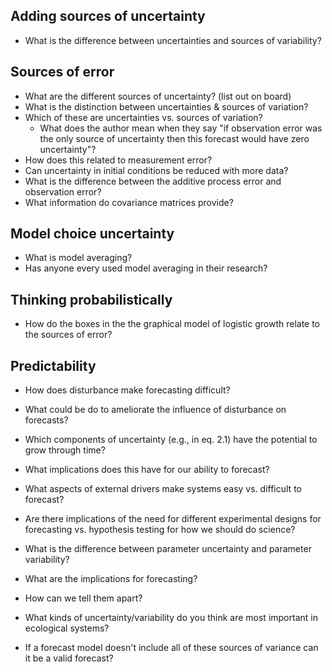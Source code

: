 ## Adding sources of uncertainty

* What is the difference between uncertainties and sources of variability?

## Sources of error

* What are the different sources of uncertainty? (list out on board)
* What is the distinction between uncertainties & sources of variation?
* Which of these are uncertainties vs. sources of variation?
    * What does the author mean when they say "if observation error was the only
      source of uncertainty then this forecast would have zero uncertainty"?
* How does this related to measurement error?
* Can uncertainty in initial conditions be reduced with more data?
* What is the difference between the additive process error and observation
  error?
* What information do covariance matrices provide?

## Model choice uncertainty

* What is model averaging?
* Has anyone every used model averaging in their research?

## Thinking probabilistically

* How do the boxes in the the graphical model of logistic growth relate to the
  sources of error?

## Predictability

* How does disturbance make forecasting difficult?
* What could be do to ameliorate the influence of disturbance on forecasts?

* Which components of uncertainty (e.g., in eq. 2.1) have the potential to grow
  through time?
* What implications does this have for our ability to forecast?
* What aspects of external drivers make systems easy vs. difficult to forecast?
* Are there implications of the need for different experimental designs for
  forecasting vs. hypothesis testing for how we should do science?
  
* What is the difference between parameter uncertainty and parameter variability?
* What are the implications for forecasting?
* How can we tell them apart?

* What kinds of uncertainty/variability do you think are most important in
  ecological systems?
* If a forecast model doesn't include all of these sources of variance can it be
  a valid forecast?

